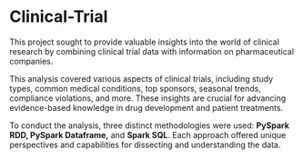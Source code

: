 # Clinical-Trial
This project sought to provide valuable insights into the world of clinical research by combining clinical trial data with information on pharmaceutical companies.

This analysis covered various aspects of clinical trials, including study types, common medical conditions, top sponsors, seasonal trends, compliance violations, and more. These insights are crucial for advancing evidence-based knowledge in drug development and patient treatments. 

To conduct the analysis, three distinct methodologies were used: **PySpark RDD, PySpark Dataframe,** and **Spark SQL**. Each approach offered unique perspectives and capabilities for dissecting and understanding the data.
